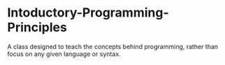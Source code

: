 # Intoductory-Programming-Principles
A class designed to teach the concepts behind programming, rather than focus on any given language or syntax.
